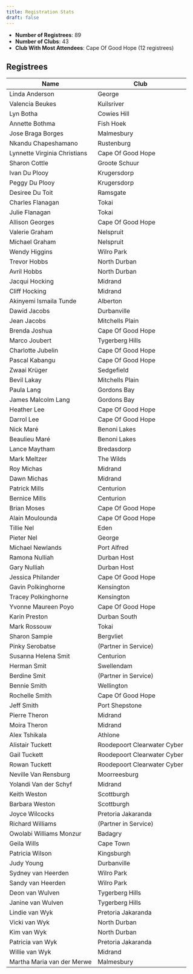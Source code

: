 ```yaml
---
title: Registration Stats
draft: false
---
```


<ul><li><strong>Number of Registrees</strong>: 89</li>

<li><strong>Number of Clubs</strong>: 43</li>

<li><strong>Club With Most Attendees</strong>: Cape Of Good Hope (12 registrees)</li>
</ul><h2>Registrees</h2>

<script type="text/javascript" src="https://ajax.googleapis.com/ajax/libs/jquery/3.4.1/jquery.min.js"></script>
<script type="text/javascript" src="https://cdnjs.com/libraries/jquery.tablesorter"></script>
<script type="text/javascript">
    $(function() {
        $(".registreeTable").tablesorter();
    });
</script>

<table id="registreeTable" class="tablesorter">
    <thead>
        <tr>
            <th>
                Name
            </th> 
            <th>
                Club
            </th>
        </tr>
    </thead>
    <tbody>
<tr><td>Linda Anderson</td><td>George</td></tr><tr><td>Valencia Beukes</td><td>Kuilsriver</td></tr><tr><td>Lyn Botha</td><td>Cowies Hill</td></tr><tr><td>Annette Bothma</td><td>Fish Hoek</td></tr><tr><td>Jose Braga Borges</td><td>Malmesbury</td></tr><tr><td>Nkandu Chapeshamano</td><td>Rustenburg</td></tr><tr><td>Lynnette Virginia Christians</td><td>Cape Of Good Hope</td></tr><tr><td>Sharon Cottle</td><td>Groote Schuur</td></tr><tr><td>Ivan Du Plooy</td><td>Krugersdorp</td></tr><tr><td>Peggy Du Plooy</td><td>Krugersdorp</td></tr><tr><td>Desiree Du Toit</td><td>Ramsgate</td></tr><tr><td>Charles Flanagan</td><td>Tokai</td></tr><tr><td>Julie Flanagan</td><td>Tokai</td></tr><tr><td>Allison Georges</td><td>Cape Of Good Hope</td></tr><tr><td>Valerie Graham</td><td>Nelspruit</td></tr><tr><td>Michael Graham</td><td>Nelspruit</td></tr><tr><td>Wendy Higgins</td><td>Wilro Park</td></tr><tr><td>Trevor Hobbs</td><td>North Durban</td></tr><tr><td>Avril Hobbs</td><td>North Durban</td></tr><tr><td>Jacqui Hocking</td><td>Midrand</td></tr><tr><td>Cliff Hocking</td><td>Midrand</td></tr><tr><td>Akinyemi Ismaila Tunde</td><td>Alberton</td></tr><tr><td>Dawid Jacobs</td><td>Durbanville</td></tr><tr><td>Jean Jacobs</td><td>Mitchells Plain</td></tr><tr><td>Brenda Joshua</td><td>Cape Of Good Hope</td></tr><tr><td>Marco Joubert</td><td>Tygerberg Hills</td></tr><tr><td>Charlotte Jubelin</td><td>Cape Of Good Hope</td></tr><tr><td>Pascal Kabangu</td><td>Cape Of Good Hope</td></tr><tr><td>Zwaai Krüger</td><td>Sedgefield</td></tr><tr><td>Bevil Lakay</td><td>Mitchells Plain</td></tr><tr><td>Paula Lang</td><td>Gordons Bay</td></tr><tr><td>James Malcolm Lang</td><td>Gordons Bay</td></tr><tr><td>Heather Lee</td><td>Cape Of Good Hope</td></tr><tr><td>Darrol Lee</td><td>Cape Of Good Hope</td></tr><tr><td>Nick Maré</td><td>Benoni Lakes</td></tr><tr><td>Beaulieu Maré</td><td>Benoni Lakes</td></tr><tr><td>Lance Maytham</td><td>Bredasdorp</td></tr><tr><td>Mark Meltzer</td><td>The Wilds</td></tr><tr><td>Roy Michas</td><td>Midrand</td></tr><tr><td>Dawn Michas</td><td>Midrand</td></tr><tr><td>Patrick Mills</td><td>Centurion</td></tr><tr><td>Bernice Mills</td><td>Centurion</td></tr><tr><td>Brian Moses</td><td>Cape Of Good Hope</td></tr><tr><td>Alain Moulounda</td><td>Cape Of Good Hope</td></tr><tr><td>Tillie Nel</td><td>Eden</td></tr><tr><td>Pieter Nel</td><td>George</td></tr><tr><td>Michael Newlands</td><td>Port Alfred</td></tr><tr><td>Ramona Nulliah</td><td>Durban Host</td></tr><tr><td>Gary Nulliah</td><td>Durban Host</td></tr><tr><td>Jessica Philander</td><td>Cape Of Good Hope</td></tr><tr><td>Gavin Polkinghorne</td><td>Kensington</td></tr><tr><td>Tracey Polkinghorne</td><td>Kensington</td></tr><tr><td>Yvonne  Maureen Poyo</td><td>Cape Of Good Hope</td></tr><tr><td>Karin Preston</td><td>Durban South</td></tr><tr><td>Mark Rossouw</td><td>Tokai</td></tr><tr><td>Sharon Sampie</td><td>Bergvliet</td></tr><tr><td>Pinky Serobatse</td><td>(Partner in Service)</td></tr><tr><td>Susanna Helena Smit</td><td>Centurion</td></tr><tr><td>Herman Smit</td><td>Swellendam</td></tr><tr><td>Berdine Smit</td><td>(Partner in Service)</td></tr><tr><td>Bennie Smith</td><td>Wellington</td></tr><tr><td>Rochelle Smith</td><td>Cape Of Good Hope</td></tr><tr><td>Jeff Smith</td><td>Port Shepstone</td></tr><tr><td>Pierre Theron</td><td>Midrand</td></tr><tr><td>Moira Theron</td><td>Midrand</td></tr><tr><td>Alex Tshikala</td><td>Athlone</td></tr><tr><td>Alistair Tuckett</td><td>Roodepoort Clearwater Cyber</td></tr><tr><td>Gail Tuckett</td><td>Roodepoort Clearwater Cyber</td></tr><tr><td>Rowan Tuckett</td><td>Roodepoort Clearwater Cyber</td></tr><tr><td>Neville Van Rensburg</td><td>Moorreesburg</td></tr><tr><td>Yolandi Van der Schyf</td><td>Midrand</td></tr><tr><td>Keith Weston</td><td>Scottburgh</td></tr><tr><td>Barbara Weston</td><td>Scottburgh</td></tr><tr><td>Joyce Wilcocks</td><td>Pretoria Jakaranda</td></tr><tr><td>Richard Williams</td><td>(Partner in Service)</td></tr><tr><td>Owolabi Williams Monzur</td><td>Badagry</td></tr><tr><td>Geila Wills</td><td>Cape Town</td></tr><tr><td>Patricia Wilson</td><td>Kingsburgh</td></tr><tr><td>Judy Young</td><td>Durbanville</td></tr><tr><td>Sydney van Heerden</td><td>Wilro Park</td></tr><tr><td>Sandy van Heerden</td><td>Wilro Park</td></tr><tr><td>Deon van Wulven</td><td>Tygerberg Hills</td></tr><tr><td>Janine van Wulven</td><td>Tygerberg Hills</td></tr><tr><td>Lindie van Wyk</td><td>Pretoria Jakaranda</td></tr><tr><td>Vicki van Wyk</td><td>North Durban</td></tr><tr><td>Kim van Wyk</td><td>North Durban</td></tr><tr><td>Patricia van Wyk</td><td>Pretoria Jakaranda</td></tr><tr><td>Willie van Wyk</td><td>Midrand</td></tr><tr><td>Martha Maria van der Merwe</td><td>Malmesbury</td></tr>
</tbody>
</table>
